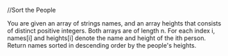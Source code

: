 //Sort the People

You are given an array of strings names, and an array heights that consists of distinct positive integers. 
Both arrays are of length n.
For each index i, names[i] and heights[i] denote the name and height of the ith person.
Return names sorted in descending order by the people's heights.
